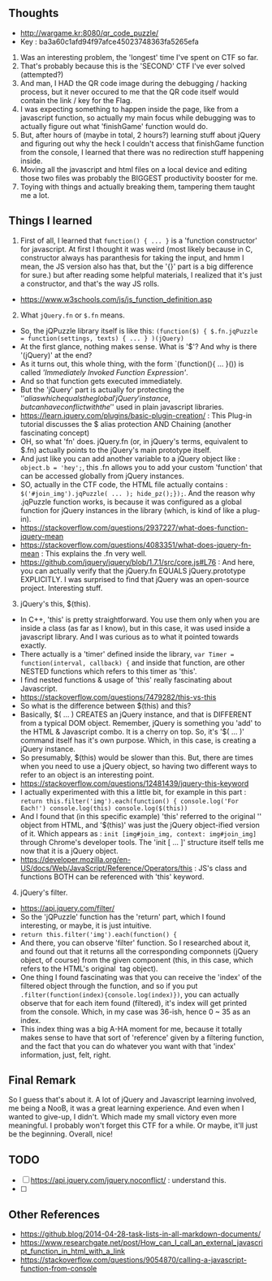 ## Thoughts
- http://wargame.kr:8080/qr_code_puzzle/
- Key : ba3a60c1afd94f97afce45023748363fa5265efa
1. Was an interesting problem, the 'longest' time I've spent on CTF so far.
2. That's probably because this is the 'SECOND' CTF I've ever solved (attempted?)
3. And man, I HAD the QR code image during the debugging / hacking process, but it never occured to me that the QR code itself would contain the link / key for the Flag.
4. I was expecting something to happen inside the page, like from a javascript function, so actually my main focus while debugging was to actually figure out what 'finishGame' function would do.
5. But, after hours of (maybe in total, 2 hours?) learning stuff about jQuery and figuring out why the heck I couldn't access that finishGame function from the console, I learned that there was no redirection stuff happening inside.
6. Moving all the javascript and html files on a local device and editing those two files was probably the BIGGEST productivity booster for me.
7. Toying with things and actually breaking them, tampering them taught me a lot.

## Things I learned
1. First of all, I learned that `function() { ... }` is a 'function constructor' for javascript. At first I thought it was weird (most likely because in C, constructor always has paranthesis for taking the input, and hmm I mean, the JS version also has that, but the '{}' part is a big difference for sure.) but after reading some helpful materials, I realized that it's just a constructor, and that's the way JS rolls.
 - https://www.w3schools.com/js/js_function_definition.asp

 2. What `jQuery.fn` or `$.fn` means.
 - So, the jQPuzzle library itself is like this:
 `(function($) {
    $.fn.jqPuzzle = function(settings, texts) {
        ...
    }
 )(jQuery)`
 - At the first glance, nothing makes sense. What is '$'? And why is there '(jQuery)' at the end?
 - As it turns out, this whole thing, with the form `(function(){ ... }()) is called *'Immediately Invoked Function Expression'*.
 - And so that function gets executed immediately.
 - But the 'jQuery' part is actually for protecting the '$' alias which equals the global 'jQuery' instance, but can have conflict with the '$' used in plain javascript libraries.
 - https://learn.jquery.com/plugins/basic-plugin-creation/
 : This Plug-in tutorial discusses the $ alias protection AND Chaining (another fascinating concept)
 - OH, so what 'fn' does. jQuery.fn (or, in jQuery's terms, equivalent to $.fn) actually points to the jQuery's main prototype itself.
 - And just like you can add another variable to a jQuery object like : `object.b = 'hey';`, this .fn allows you to add your custom 'function' that can be accessed globally from jQuery instances.
 - SO, actually in the CTF code, the HTML file actually contains : `$('#join_img').jqPuzzle( ... ); hide_pz();});`. And the reason why .jqPuzzle function works, is because it was configured as a global function for jQuery instances in the library (which, is kind of like a plug-in).
 - https://stackoverflow.com/questions/2937227/what-does-function-jquery-mean
 - https://stackoverflow.com/questions/4083351/what-does-jquery-fn-mean : This explains the .fn very well.
 - https://github.com/jquery/jquery/blob/1.7.1/src/core.js#L76 : And here, you can actually verify that the jQuery.fn EQUALS jQuery.prototype EXPLICITLY. I was surprised to find that jQuery was an open-source project. Interesting stuff.
 
 3. jQuery's this, $(this).
 - In C++, 'this' is pretty straightforward. You use them only when you are inside a class (as far as I know), but in this case, it was used inside a javascript library. And I was curious as to what it pointed towards exactly.
 - There actually is a 'timer' defined inside the library, `var Timer = function(interval, callback) {` and inside that function, are other NESTED functions which refers to this timer as 'this'.
 - I find nested functions & usage of 'this' really fascinating about Javascript.
 - https://stackoverflow.com/questions/7479282/this-vs-this
 - So what is the difference between $(this) and this?
 - Basically, $( ... ) CREATES an jQuery instance, and that is DIFFERENT from a typical DOM object. Remember, jQuery is something you 'add' to the HTML & Javascript combo. It is a cherry on top. So, it's '$( ... )' command itself has it's own purpose. Which, in this case, is creating a jQuery instance.
 - So presumably, $(this) would be slower than this. But, there are times when you need to use a jQuery object, so having two different ways to refer to an object is an interesting point.
 - https://stackoverflow.com/questions/12481439/jquery-this-keyword
 - I actually experimented with this a little bit, for example in this part : `return this.filter('img').each(function() {
            console.log('For Each!')
            console.log(this)
            console.log($(this))`
- And I found that (in this specific example) 'this' referred to the original '<img />' object from HTML, and '$(this)' was just the jQuery object-ified version of it. Which appears as : `init [img#join_img, context: img#join_img]` through Chrome's developer tools. The 'init [ ... ]' structure itself tells me now that it is a jQuery object.
- https://developer.mozilla.org/en-US/docs/Web/JavaScript/Reference/Operators/this : JS's class and functions BOTH can be referenced with 'this' keyword.

4. jQuery's filter.
- https://api.jquery.com/filter/
- So the 'jQPuzzle' function has the 'return' part, which I found interesting, or maybe, it is just intuitive.
- `return this.filter('img').each(function() {`
- And there, you can observe 'filter' function. So I researched about it, and found out that it returns all the corresponding componnets (jQuery object, of course) from the given component (this, in this case, which refers to the HTML's original <img /> tag object).
- One thing I found fascinating was that you can receive the 'index' of the filtered object through the function, and so if you put `.filter(function(index){console.log(index)})`, you can actually observe that for each item found (filtered), it's index will get printed from the console. Which, in my case was 36-ish, hence 0 ~ 35 as an index.
- This index thing was a big A-HA moment for me, because it totally makes sense to have that sort of 'reference' given by a filtering function, and the fact that you can do whatever you want with that 'index' information, just, felt, right.

## Final Remark
So I guess that's about it. A lot of jQuery and Javascript learning involved, me being a NooB, it was a great learning experience. And even when I wanted to give-up, I didn't. Which made my small victory even more meaningful.
I probably won't forget this CTF for a while. Or maybe, it'll just be the beginning. Overall, nice!

 ## TODO
 - [ ] https://api.jquery.com/jquery.noconflict/ : understand this.
 - [ ] 

 ## Other References
 - https://github.blog/2014-04-28-task-lists-in-all-markdown-documents/
- https://www.researchgate.net/post/How_can_I_call_an_external_javascript_function_in_html_with_a_link
- https://stackoverflow.com/questions/9054870/calling-a-javascript-function-from-console
